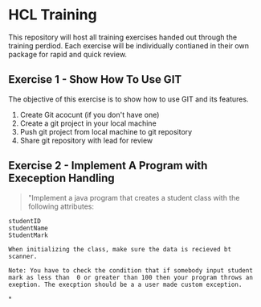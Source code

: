 # HCL Training

This repository will host all training exercises handed out through the training perdiod. Each exercise will be individually contianed in their own package for rapid and quick review.

## Exercise 1 - Show How To Use GIT

The objective of this exercise is to show how to use GIT and its features.

1. Create Git acocunt (if you don't have one)
2. Create a git project in your local machine
3. Push git project from local machine to git repository
4. Share git repository with lead for review

## Exercise 2 - Implement A Program with Exeception Handling

> "Implement a java program that creates a student class with the following attributes:

    studentID
    studentName
    StudentMark

    When initializing the class, make sure the data is recieved bt scanner.

    Note: You have to check the condition that if somebody input student mark as less than  0 or greater than 100 then your program throws an exeption. The execption should be a a user made custom exception.

"
